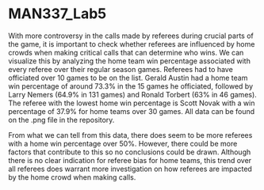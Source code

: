 # MAN337_Lab5

With more controversy in the calls made by referees during crucial parts of the game, it is important to check whether referees are influenced by home crowds when making critical calls that can determine who wins. We can visualize this by analyzing the home team win percentage associated with every referee over their regular season games. Referees had to have officiated over 10 games to be on the list. Gerald Austin had a home team win percentage of around 73.3% in the 15 games he officiated, followed by Larry Nemers (64.9% in 131 games) and Ronald Torbert (63% in 46 games). The referee with the lowest home win percentage is Scott Novak with a win percentage of 37.9% for home teams over 30 games. All data can be found on the .png file in the repository.

From what we can tell from this data, there does seem to be more referees with a home win percentage over 50%. However, there could be more factors that contribute to this so no conclusions could be drawn. Although there is no clear indication for referee bias for home teams, this trend over all referees does warrant more investigation on how referees are impacted by the home crowd when making calls.
